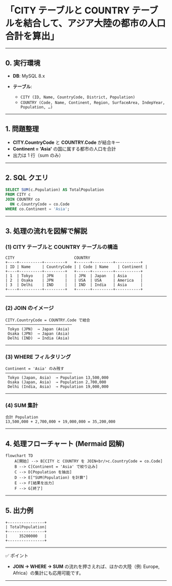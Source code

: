 # **「CITY テーブルと COUNTRY テーブルを結合して、アジア大陸の都市の人口合計を算出」**

---

## 0. 実行環境

- **DB**: MySQL 8.x
- **テーブル**:

  - `CITY (ID, Name, CountryCode, District, Population)`
  - `COUNTRY (Code, Name, Continent, Region, SurfaceArea, IndepYear, Population, …)`

---

## 1. 問題整理

- **CITY.CountryCode** と **COUNTRY.Code** が結合キー
- **Continent = 'Asia'** の国に属する都市の人口を合計
- 出力は 1 行（sum のみ）

---

## 2. SQL クエリ

```sql
SELECT SUM(c.Population) AS TotalPopulation
FROM CITY c
JOIN COUNTRY co
  ON c.CountryCode = co.Code
WHERE co.Continent = 'Asia';
```

---

## 3. 処理の流れを図解で解説

### (1) CITY テーブルと COUNTRY テーブルの構造

```text
CITY                          COUNTRY
+----+----------+---------+   +------+---------+-----------+
| ID | Name     | CountryCode | | Code | Name    | Continent |
+----+----------+---------+   +------+---------+-----------+
| 1  | Tokyo    | JPN     |   | JPN  | Japan   | Asia      |
| 2  | Osaka    | JPN     |   | USA  | USA     | America   |
| 3  | Delhi    | IND     |   | IND  | India   | Asia      |
+----+----------+---------+   +------+---------+-----------+
```

---

### (2) JOIN のイメージ

```text
CITY.CountryCode = COUNTRY.Code で結合
─────────────────────────────
 Tokyo (JPN)  → Japan (Asia)
 Osaka (JPN)  → Japan (Asia)
 Delhi (IND)  → India (Asia)
```

---

### (3) WHERE フィルタリング

```text
Continent = 'Asia' のみ残す
─────────────────────────────
 Tokyo (Japan, Asia)  → Population 13,500,000
 Osaka (Japan, Asia)  → Population 2,700,000
 Delhi (India, Asia)  → Population 19,000,000
```

---

### (4) SUM 集計

```text
合計 Population
13,500,000 + 2,700,000 + 19,000,000 = 35,200,000
```

---

## 4. 処理フローチャート (Mermaid 図解)

```mermaid
flowchart TD
    A[開始] --> B[CITY と COUNTRY を JOIN<br/>c.CountryCode = co.Code]
    B --> C[Continent = 'Asia' で絞り込み]
    C --> D[Population を抽出]
    D --> E["SUM(Population) を計算"]
    E --> F[結果を出力]
    F --> G[終了]
```

---

## 5. 出力例

```text
+----------------+
| TotalPopulation|
+----------------+
|     35200000   |
+----------------+
```

---

✅ ポイント

- **JOIN → WHERE → SUM** の流れを押さえれば、ほかの大陸（例: Europe, Africa）の集計にも応用可能です。

---
